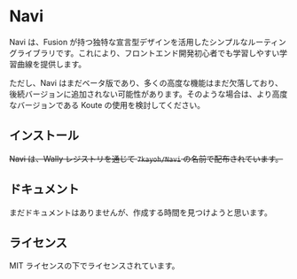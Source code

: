 # Navi
Navi は、Fusion が持つ独特な宣言型デザインを活用したシンプルなルーティングライブラリです。これにより、フロントエンド開発初心者でも学習しやすい学習曲線を提供します。

ただし、Navi はまだベータ版であり、多くの高度な機能はまだ欠落しており、後続バージョンに追加されない可能性があります。そのような場合は、より高度なバージョンである Koute の使用を検討してください。

## インストール
~~Navi は、Wally レジストリを通じて `7kayoh/Navi` の名前で配布されています。~~

## ドキュメント
まだドキュメントはありませんが、作成する時間を見つけようと思います。

## ライセンス
MIT ライセンスの下でライセンスされています。
